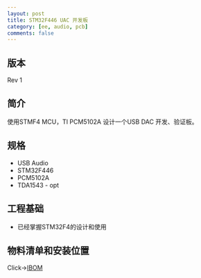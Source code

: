 ```yaml
---
layout: post
title: STM32F446 UAC 开发板
category: [ee, audio, pcb]
comments: false
---
```


## 版本
Rev 1

## 简介
使用STMF4 MCU，TI PCM5102A 设计一个USB DAC 开发、验证板。

## 规格
- USB Audio
- STM32F446
- PCM5102A
- TDA1543 - opt

## 工程基础
- 已经掌握STM32F4的设计和使用

## 物料清单和安装位置
Click->[IBOM](/static/KiCAD-20201004-STM32F446-PCM5102A/bom/ibom/html)

